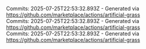 Commits: 2025-07-25T22:53:32.893Z - Generated via https://github.com/marketplace/actions/artificial-grass
<br>
Commits: 2025-07-25T22:53:32.893Z - Generated via https://github.com/marketplace/actions/artificial-grass
<br>
Commits: 2025-07-25T22:53:32.893Z - Generated via https://github.com/marketplace/actions/artificial-grass
<br>
